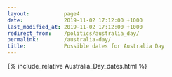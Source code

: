 ```yaml
---
layout:           page4
date:             2019-11-02 17:12:00 +1000
last_modified_at: 2019-11-02 17:12:00 +1000
redirect_from:    /politics/australia_day/
permalink:        /australia-day/
title:            Possible dates for Australia Day
---
```


{% include_relative Australia_Day_dates.html %}